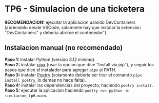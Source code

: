 # TP6 - Simulacion de una ticketera
**RECOMENDACION:** ejecutar la aplicacion usando DevContainers (abriendolo desde VSCode, solamente hay que instalar la extension "DevContainers" y deberia abrirse el contenedor").

## Instalacion manual (no recomendado)
**Paso 1:** instalar Python (version 3.12 minimo). \
**Paso 2:** instalar [pipx](https://pipx.pypa.io/stable/installation/#on-windows) (usar la opcion que dice "Install via pip"), y seguir los pasos que dice el instalador para agregar `pipx` al PATH. \
**Paso 3:** instalar [Poetry](https://python-poetry.org/docs/#installing-with-pipx) (solamente deberia ser tirar el comando `pipx install poetry`, lo demas no hace falta). \
**Paso 4:** instalar las dependencias del proyecto, haciendo `poetry install`. \
**Paso 5:** ejecutar la aplicacion haciendo `poetry run python -m simulacion_tp6.main`.

